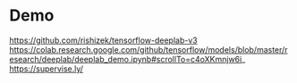 <!-- TITLE: Deeplab -->
<!-- SUBTITLE: A quick summary of Deeplab -->

# Demo

https://github.com/rishizek/tensorflow-deeplab-v3
https://colab.research.google.com/github/tensorflow/models/blob/master/research/deeplab/deeplab_demo.ipynb#scrollTo=c4oXKmnjw6i_
https://supervise.ly/